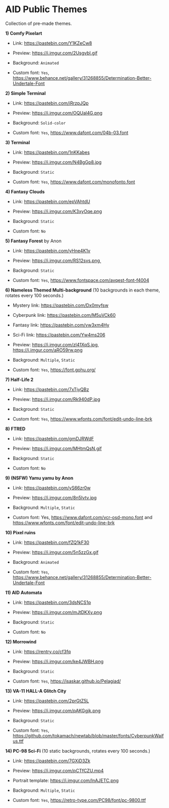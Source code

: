 # AID Public Themes
Collection of pre-made themes.
 
**1) Comfy Pixelart**

* Link: <https://pastebin.com/Y1KZeCw8>

* Preview: <https://i.imgur.com/2UsgvbI.gif>

* Background: `Animated`

* Custom font: `Yes`, <https://www.behance.net/gallery/31268855/Determination-Better-Undertale-Font>
 
**2) Simple Terminal**

* Link: <https://pastebin.com/iRrzpJQp>

* Preview: <https://i.imgur.com/OQUal4G.png>

* Background: `Solid-color`

* Custom font: `Yes`, <https://www.dafont.com/04b-03.font>
 
**3) Terminal**

* Link: <https://pastebin.com/1nKKabes>

* Preview: <https://i.imgur.com/N4BgGp8.jpg>

* Background: `Static`

* Custom font: `Yes`, <https://www.dafont.com/monofonto.font>
 
**4) Fantasy Clouds**

* Link: <https://pastebin.com/epVAhtdU>

* Preview: <https://i.imgur.com/K3xyOqe.png>

* Background: `Static`

* Custom font: `No`
 
**5) Fantasy Forest** by Anon

* Link: <https://pastebin.com/yHne4K1v>

* Preview: <https://i.imgur.com/RS12svs.png̨>

* Background: `Static`

* Custom font: `Yes`, <https://www.fontspace.com/avqest-font-f4004>
 
**6) Nameless Themed Multi-background** (10 backgrounds in each theme, rotates every 100 seconds.)

* Mystery link: <https://pastebin.com/Dx0myfsw>

* Cyberpunk link: <https://pastebin.com/M5uVCk60>

* Fantasy link: <https://pastebin.com/vw3xm4Hy>

* Sci-Fi link: <https://pastebin.com/Yw4ms206>

* Preview: <https://i.imgur.com/zl41XqS.jpg>, <https://i.imgur.com/aRO59rw.png>

* Background: `Multiple`, `Static`

* Custom font: `Yes`, <https://font.gohu.org/>
 
**7) Half-Life 2**

* Link: <https://pastebin.com/7xTjyQBz>

* Preview: <https://i.imgur.com/Rk940dP.jpg>

* Background: `Static`

* Custom font: `Yes`, <https://www.wfonts.com/font/edit-undo-line-brk>
 
**8) FTRED**

* Link: <https://pastebin.com/gmDJRWdF>

* Preview: <https://i.imgur.com/MHtmQsN.gif>

* Background: `Static`

* Custom font: `No`
 
**9) (NSFW) Yamu yamu by Anon**

* Link: <https://pastebin.com/yS66zr0w>

* Preview: <https://i.imgur.com/8n5Ivtv.jpg>

* Background: `Multiple`, `Static`

* Custom font: Yes, <https://www.dafont.com/vcr-osd-mono.font> and <https://www.wfonts.com/font/edit-undo-line-brk>
 
**10) Pixel ruins**

* Link: <https://pastebin.com/fZQ1kF30>

* Preview: <https://i.imgur.com/5n5zzGx.gif>

* Background: `Animated`

* Custom font: `Yes`, <https://www.behance.net/gallery/31268855/Determination-Better-Undertale-Font>
 
**11) AID Automata**

* Link: <https://pastebin.com/3dsNCS1p>

* Preview: <https://i.imgur.com/mJtDKXy.png>

* Background: `Static`

* Custom font: `No`

**12) Morrowind**

* Link: <https://rentry.co/cf3fq>

* Preview: <https://i.imgur.com/ke4JWBH.png>

* Background: `Static`

* Custom font: `Yes`, <https://isaskar.github.io/Pelagiad/>

**13) VA-11 HALL-A Glitch City**

* Link: <https://pastebin.com/2prGtZ5L>

* Preview: <https://i.imgur.com/pAKGgjk.png>

* Background: `Static`

* Custom font: `Yes`, <https://github.com/tokamach/newtab/blob/master/fonts/CyberpunkWaifus.ttf>

**14) PC-98 Sci-Fi** (10 static backgrounds, rotates every 100 seconds.)

* Link: <https://pastebin.com/7GXiD3Zk>

* Preview: <https://i.imgur.com/pCTfCZU.mp4>

* Portrait template: <https://i.imgur.com/lnAJETC.png>

* Background: `Multiple`, `Static`

* Custom font: `Yes`, <https://retro-type.com/PC98/font/pc-9800.ttf>
